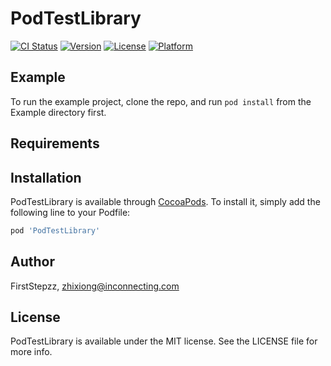 # PodTestLibrary

[![CI Status](https://img.shields.io/travis/FirstStepzz/PodTestLibrary.svg?style=flat)](https://travis-ci.org/FirstStepzz/PodTestLibrary)
[![Version](https://img.shields.io/cocoapods/v/PodTestLibrary.svg?style=flat)](https://cocoapods.org/pods/PodTestLibrary)
[![License](https://img.shields.io/cocoapods/l/PodTestLibrary.svg?style=flat)](https://cocoapods.org/pods/PodTestLibrary)
[![Platform](https://img.shields.io/cocoapods/p/PodTestLibrary.svg?style=flat)](https://cocoapods.org/pods/PodTestLibrary)

## Example

To run the example project, clone the repo, and run `pod install` from the Example directory first.

## Requirements

## Installation

PodTestLibrary is available through [CocoaPods](https://cocoapods.org). To install
it, simply add the following line to your Podfile:

```ruby
pod 'PodTestLibrary'
```

## Author

FirstStepzz, zhixiong@inconnecting.com

## License

PodTestLibrary is available under the MIT license. See the LICENSE file for more info.
